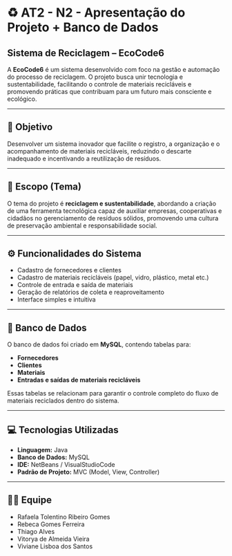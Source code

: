 # ♻️ AT2 - N2 - Apresentação do Projeto + Banco de Dados  
## Sistema de Reciclagem – EcoCode6

A **EcoCode6** é um sistema desenvolvido com foco na gestão e automação do processo de reciclagem. O projeto busca unir tecnologia e sustentabilidade, facilitando o controle de materiais recicláveis e promovendo práticas que contribuam para um futuro mais consciente e ecológico.

---

## 🎯 Objetivo
Desenvolver um sistema inovador que facilite o registro, a organização e o acompanhamento de materiais recicláveis, reduzindo o descarte inadequado e incentivando a reutilização de resíduos.  

---

## 🌱 Escopo (Tema)
O tema do projeto é **reciclagem e sustentabilidade**, abordando a criação de uma ferramenta tecnológica capaz de auxiliar empresas, cooperativas e cidadãos no gerenciamento de resíduos sólidos, promovendo uma cultura de preservação ambiental e responsabilidade social.  

---

## ⚙️ Funcionalidades do Sistema
- Cadastro de fornecedores e clientes  
- Cadastro de materiais recicláveis (papel, vidro, plástico, metal etc.)  
- Controle de entrada e saída de materiais  
- Geração de relatórios de coleta e reaproveitamento  
- Interface simples e intuitiva  

---

## 🧩 Banco de Dados
O banco de dados foi criado em **MySQL**, contendo tabelas para:  
- **Fornecedores**  
- **Clientes**  
- **Materiais**  
- **Entradas e saídas de materiais recicláveis**  

Essas tabelas se relacionam para garantir o controle completo do fluxo de materiais reciclados dentro do sistema.  

---

## 💻 Tecnologias Utilizadas
- **Linguagem:** Java  
- **Banco de Dados:** MySQL  
- **IDE:** NetBeans / VisualStudioCode  
- **Padrão de Projeto:** MVC (Model, View, Controller)

---

## 👩‍💻 Equipe
- Rafaela Tolentino Ribeiro Gomes  
- Rebeca Gomes Ferreira  
- Thiago Alves  
- Vitorya de Almeida Vieira  
- Viviane Lisboa dos Santos  

